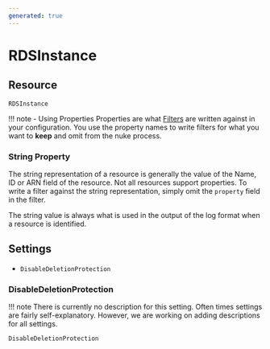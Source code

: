 ```yaml
---
generated: true
---
```


# RDSInstance


## Resource

```text
RDSInstance
```



!!! note - Using Properties
    Properties are what [Filters](../config-filtering.md) are written against in your configuration. You use the property
    names to write filters for what you want to **keep** and omit from the nuke process.

### String Property

The string representation of a resource is generally the value of the Name, ID or ARN field of the resource. Not all
resources support properties. To write a filter against the string representation, simply omit the `property` field in
the filter.

The string value is always what is used in the output of the log format when a resource is identified.

## Settings

- `DisableDeletionProtection`


### DisableDeletionProtection

!!! note
    There is currently no description for this setting. Often times settings are fairly self-explanatory. However, we
    are working on adding descriptions for all settings.

```text
DisableDeletionProtection
```

